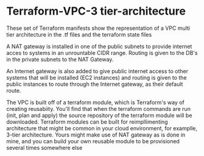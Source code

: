 # Terraform-VPC-3 tier-architecture
These set of Terraform manifests show the representation of a VPC multi tier architecture in the .tf files and the terraform state files

A NAT gateway is installed in one of the public subnets to provide internet acces to systems in an unrountable CIDR range. Routing is given to the DB's in the private subnets to the NAT Gateway.

An Internet gateway is also added to give public internet access to other systems that will be installed (EC2 instances) and routing is given to the public instances to route through the Internet gateway, as their default route.

The VPC is built off of a terraform module, which is Terraform's way of creating reusabiity.
You'll find that when the terraform commands are run (init, plan and apply) the source repository of the terraform module will be downloaded. Terraform modules can be built for reimpllimenting architecture that might be common in your cloud environment, for examplle, 3-tier architecture. Yours might make use of NAT gateway as is done in mine, and you can build your own reusable module to be provisioned several times somewhere else
